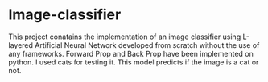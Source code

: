 # Image-classifier

This project conatains the implementation of an image classifier using L-layered Artificial Neural Network developed from scratch without the use of any frameworks. Forward Prop and Back Prop have been implemented on python. I used cats for testing it. This model predicts if the image is a cat or not. 
